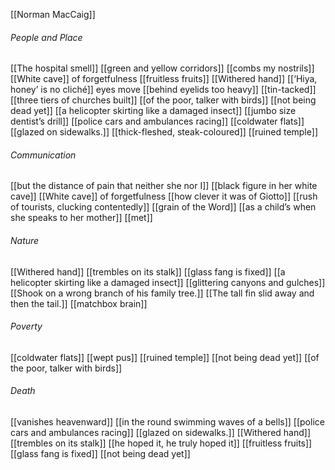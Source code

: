 [[Norman MacCaig]]

###### People and Place
[[The hospital smell]]
[[green and yellow corridors]]
[[combs my nostrils]]
[[White cave]] of forgetfulness
[[fruitless fruits]]
[[Withered hand]]
[[‘Hiya, honey’ is no cliché]]
eyes move [[behind eyelids too heavy]]
[[tin-tacked]]
[[three tiers of churches built]]
[[of the poor, talker with birds]]
[[not being dead yet]] 
[[a helicopter skirting like a damaged insect]]
[[jumbo size dentist’s drill]]
[[police cars and ambulances racing]]
[[coldwater flats]]
[[glazed on sidewalks.]]
[[thick-fleshed, steak-coloured]]
[[ruined temple]]

###### Communication
[[but the distance of pain that neither she nor I]]
[[black figure in her white cave]]
[[White cave]] of forgetfulness
[[how clever it was of Giotto]]
[[rush of tourists, clucking contentedly]]
[[grain of the Word]]
[[as a child’s when she speaks to her mother]]
[[met]]

###### Nature
[[Withered hand]]
[[trembles on its stalk]]
[[glass fang is  fixed]]
[[a helicopter skirting like a damaged insect]]
[[glittering canyons and gulches]]
[[Shook on a wrong branch of his family tree.]]
[[The tall fin slid away and then the tail.]]
[[matchbox brain]]

###### Poverty
[[coldwater flats]]
[[wept pus]]
[[ruined temple]]
[[not being dead yet]]
[[of the poor, talker with birds]]

###### Death
[[vanishes heavenward]]
[[in the round swimming waves of a bells]]
[[police cars and ambulances racing]]
[[glazed on sidewalks.]]
[[Withered hand]]
[[trembles on its stalk]]
[[he hoped it, he truly hoped it]]
[[fruitless fruits]]
[[glass fang is  fixed]]
[[not being dead yet]]
